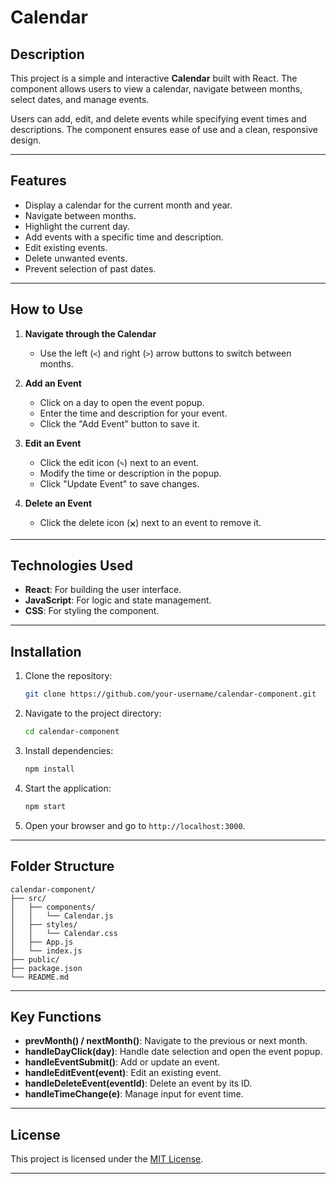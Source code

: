 # Calendar

## Description
This project is a simple and interactive **Calendar** built with React. The component allows users to view a calendar, navigate between months, select dates, and manage events. 

Users can add, edit, and delete events while specifying event times and descriptions. The component ensures ease of use and a clean, responsive design.

---

## Features
- Display a calendar for the current month and year.
- Navigate between months.
- Highlight the current day.
- Add events with a specific time and description.
- Edit existing events.
- Delete unwanted events.
- Prevent selection of past dates.

---

## How to Use

1. **Navigate through the Calendar**
   - Use the left (`<`) and right (`>`) arrow buttons to switch between months.

2. **Add an Event**
   - Click on a day to open the event popup.
   - Enter the time and description for your event.
   - Click the "Add Event" button to save it.

3. **Edit an Event**
   - Click the edit icon (`✎`) next to an event.
   - Modify the time or description in the popup.
   - Click "Update Event" to save changes.

4. **Delete an Event**
   - Click the delete icon (`🗙`) next to an event to remove it.

---

## Technologies Used

- **React**: For building the user interface.
- **JavaScript**: For logic and state management.
- **CSS**: For styling the component.

---

## Installation

1. Clone the repository:
   ```bash
   git clone https://github.com/your-username/calendar-component.git
   ```

2. Navigate to the project directory:
   ```bash
   cd calendar-component
   ```

3. Install dependencies:
   ```bash
   npm install
   ```

4. Start the application:
   ```bash
   npm start
   ```

5. Open your browser and go to `http://localhost:3000`.

---

## Folder Structure

```
calendar-component/
├── src/
│   ├── components/
│   │   └── Calendar.js
│   ├── styles/
│   │   └── Calendar.css
│   ├── App.js
│   └── index.js
├── public/
├── package.json
└── README.md
```

---

## Key Functions

- **prevMonth() / nextMonth()**: Navigate to the previous or next month.
- **handleDayClick(day)**: Handle date selection and open the event popup.
- **handleEventSubmit()**: Add or update an event.
- **handleEditEvent(event)**: Edit an existing event.
- **handleDeleteEvent(eventId)**: Delete an event by its ID.
- **handleTimeChange(e)**: Manage input for event time.

---

## License

This project is licensed under the [MIT License](LICENSE).

---
